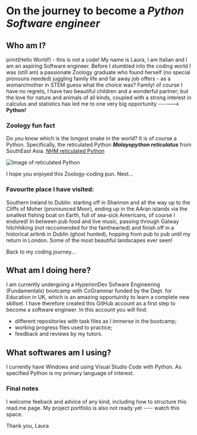 # **On the journey to become a _**Python Software engineer**_**
## **Who am I?**
print(Hello World!) - this is not a code! My name is Laura, I am Italian and I am an aspiring Software engineer.
Before I stumbled into the coding world I was (still am) a passionate Zoology graduate who found herself (no special pronouns needed) juggling family life and far away job offers - as a woman/mother in STEM guess what the choice was? Family!
of course I have no regrets, I have two beautiful children and a wonderful partner; but the love for nature and animals of all kinds, coupled with a strong interest in calculus and statistics has led me to one very big opportunity ------> **Python!**

### **Zoology fun fact**
Do you know which is the longest snake in the world? It is of course a Python.
Specifically, the reticulated Python ***Malayopython reticulatus*** from SouthEast Asia. [NHM reticulated Python](https://www.nhm.ac.uk/discover/what-is-the-biggest-snake-in-the-world.html)

![Image of reticulated Python](https://www.nhm.ac.uk/content/dam/nhmwww/discover/giant-snakes/reticulated-python-longest-snake-in-the-world-two-column.jpg.thumb.768.768.jpg)

I hope you enjoyed this Zoology-coding pun. Next...

### **Favourite place I have visited:**
Southern Ireland to Dublin: starting off in Shannon and all the way up to the Cliffs of Moher (pronounced Moor), ending up in the AAran islands via the smallest fishing boat on Earth, full of sea-sick Americans, of course I endured!
In between pub food and live music, passing through Galway hitchhiking (not reccomended for the fainthearted) and finish off in a historical airbnb in Dublin (ghost hunted), hopping from pub to pub until my return in London.
Some of the most beautiful landscapes ever seen!

Back to my coding journey...

## **What am I doing here?**
I am currently undergoing a HyperionDev Sofware Engineering (Fundamentals) bootcamp with CoGrammar funded by the Dept. for Education in UK, which is an amazing opportuinity to learn a complete new skillset.
I have therefore created this GitHub account as a first step to become a software engineer. In this account you will find:
- different repositories with task files as I immerse in the bootcamp;
- working progress files used to practice;
- feedback and reviews by my tutors.

## **What softwares am I using?**
I currently have Windows and using Visual Studio Code with Python. As specified Python is my primary language of interest.

### **Final notes**
I welcome feeback and advice of any kind, including how to structure this read.me page.
My project portfolio is also not ready yet ---- watch this space.

Thank you,
Laura
